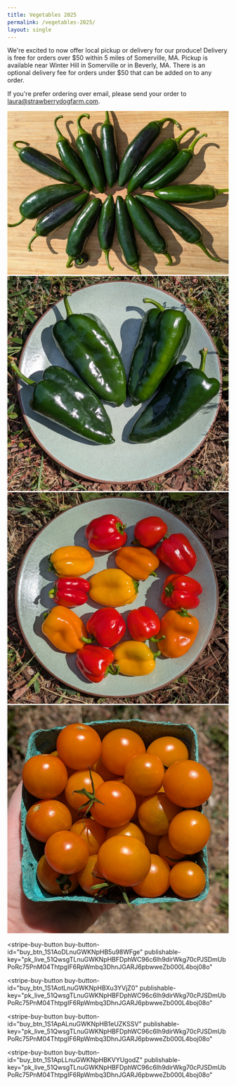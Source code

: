 ```yaml
---
title: Vegetables 2025
permalink: /vegetables-2025/
layout: single
---
```

We're excited to now offer local pickup or delivery for our produce! Delivery is free for orders over $50 within 5 miles of Somerville, MA. Pickup is available near Winter Hill in Somerville or in Beverly, MA. There is an optional delivery fee for orders under $50 that can be added on to any order. 

If you're prefer ordering over email, please send your order to [laura@strawberrydogfarm.com](mailto:laura@strawberrydogfarm.com).

![A pound of jalapenos.](/assets/images/jalapenos.jpeg)
![A pound of poblanos.](/assets/images/poblanos_square.jpg)
![A pound of mini bell peppers.](/assets/images/minibells.jpg)
![A pint of Sun Gold cherry tomatoes.](/assets/images/sungolds.jpg)

<script async
  src="https://js.stripe.com/v3/buy-button.js">
</script>

<stripe-buy-button
  buy-button-id="buy_btn_1S1AoDLnuGWKNpHB5u98WFge"
  publishable-key="pk_live_51QwsgTLnuGWKNpHBFDphWC96c6Ih9dirWkg70cPJSDmUbPoRc75PnM04ThtpgIF6RpWmbq3DhnJGARJ6pbwweZb000L4boj08o"
>
</stripe-buy-button>


<stripe-buy-button
  buy-button-id="buy_btn_1S1AotLnuGWKNpHBXu3YVjZ0"
  publishable-key="pk_live_51QwsgTLnuGWKNpHBFDphWC96c6Ih9dirWkg70cPJSDmUbPoRc75PnM04ThtpgIF6RpWmbq3DhnJGARJ6pbwweZb000L4boj08o"
>
</stripe-buy-button>


<stripe-buy-button
  buy-button-id="buy_btn_1S1ApALnuGWKNpHB1eUZKSSV"
  publishable-key="pk_live_51QwsgTLnuGWKNpHBFDphWC96c6Ih9dirWkg70cPJSDmUbPoRc75PnM04ThtpgIF6RpWmbq3DhnJGARJ6pbwweZb000L4boj08o"
>
</stripe-buy-button>


<stripe-buy-button
  buy-button-id="buy_btn_1S1ApLLnuGWKNpHBKVYUgodZ"
  publishable-key="pk_live_51QwsgTLnuGWKNpHBFDphWC96c6Ih9dirWkg70cPJSDmUbPoRc75PnM04ThtpgIF6RpWmbq3DhnJGARJ6pbwweZb000L4boj08o"
>
</stripe-buy-button>

